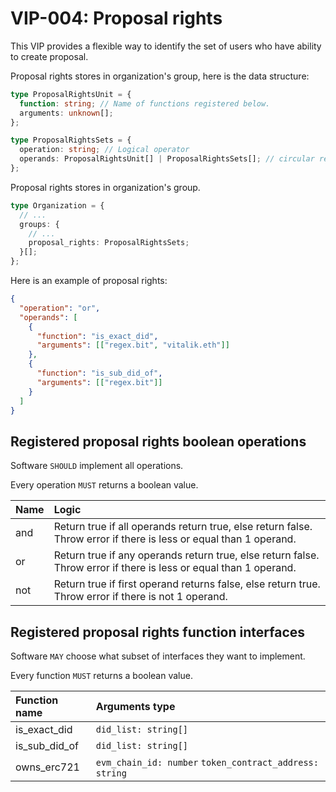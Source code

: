 # VIP-004: Proposal rights

This VIP provides a flexible way to identify the set of users who have ability to create proposal.

Proposal rights stores in organization's group, here is the data structure:

```ts
type ProposalRightsUnit = {
  function: string; // Name of functions registered below.
  arguments: unknown[];
};

type ProposalRightsSets = {
  operation: string; // Logical operator
  operands: ProposalRightsUnit[] | ProposalRightsSets[]; // circular reference structure
};
```

Proposal rights stores in organization's group.

```ts
type Organization = {
  // ...
  groups: {
    // ...
    proposal_rights: ProposalRightsSets;
  }[];
};
```

Here is an example of proposal rights:

```json
{
  "operation": "or",
  "operands": [
    {
      "function": "is_exact_did",
      "arguments": [["regex.bit", "vitalik.eth"]]
    },
    {
      "function": "is_sub_did_of",
      "arguments": [["regex.bit"]]
    }
  ]
}
```

## Registered proposal rights boolean operations

Software `SHOULD` implement all operations.

Every operation `MUST` returns a boolean value.

| Name | Logic                                                                                                             |
| :--- | :---------------------------------------------------------------------------------------------------------------- |
| and  | Return true if all operands return true, else return false. Throw error if there is less or equal than 1 operand. |
| or   | Return true if any operands return true, else return false. Throw error if there is less or equal than 1 operand. |
| not  | Return true if first operand returns false, else return true. Throw error if there is not 1 operand.              |

## Registered proposal rights function interfaces

Software `MAY` choose what subset of interfaces they want to implement.

Every function `MUST` returns a boolean value.

| Function name | Arguments type                                          |
| :------------ | :------------------------------------------------------ |
| is_exact_did  | `did_list: string[]`                                    |
| is_sub_did_of | `did_list: string[]`                                    |
| owns_erc721   | `evm_chain_id: number` `token_contract_address: string` |
